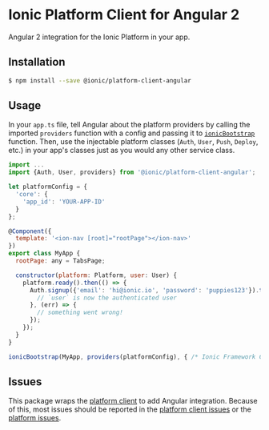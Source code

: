 # Ionic Platform Client for Angular 2

Angular 2 integration for the Ionic Platform in your app.

## Installation

```bash
$ npm install --save @ionic/platform-client-angular
```

## Usage

In your `app.ts` file, tell Angular about the platform providers by calling the imported `providers` function with a config and passing it to
[`ionicBootstrap`](http://ionicframework.com/docs/v2/api/config/Config/)
function. Then, use the injectable platform classes (`Auth`, `User`, `Push`, `Deploy`, etc.) in your app's classes just as you would any
other service class.

```javascript
import ...
import {Auth, User, providers} from '@ionic/platform-client-angular';

let platformConfig = {
  'core': {
    'app_id': 'YOUR-APP-ID'
  }
};

@Component({
  template: '<ion-nav [root]="rootPage"></ion-nav>'
})
export class MyApp {
  rootPage: any = TabsPage;

  constructor(platform: Platform, user: User) {
    platform.ready().then(() => {
      Auth.signup({'email': 'hi@ionic.io', 'password': 'puppies123'}).then(() => {
        // `user` is now the authenticated user
      }, (err) => {
        // something went wrong!
      });
    });
  }
}

ionicBootstrap(MyApp, providers(platformConfig), { /* Ionic Framework Config */ });
```

## Issues

This package wraps the [platform client](https://github.com/driftyco/ionic-platform-web-client) to
add Angular integration. Because of this, most issues should be reported in the
[platform client issues](https://github.com/driftyco/ionic-platform-web-client/issues) or the
[platform issues](https://github.com/driftyco/ionic-platform-issues/issues).

